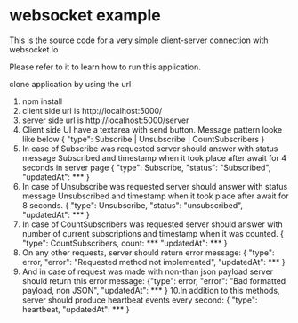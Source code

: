 # websocket example

This is the source code for a very simple client-server connection with websocket.io

Please refer to it to learn how to run this application.

clone application by using the url

1. npm install
2. client side url is http://localhost:5000/
3. server side url is http://localhost:5000/server
4. Client side UI have a textarea with send button. Message pattern looke like below
   {
   "type": Subscribe | Unsubscribe | CountSubscribers
   }
5. In case of Subscribe was requested server should answer with status message Subscribed
   and timestamp when it took place after await for 4 seconds in server page
   {
   "type": Subscribe,
   "status": "Subscribed",
   "updatedAt": ***
   }
6. In case of Unsubscribe was requested server should answer with status message
   Unsubscribed and timestamp when it took place after await for 8 seconds.
   {
   "type": Unsubscribe,
   "status": "unsubscribed",
   "updatedAt": ***
   }
7. In case of CountSubscribers was requested server should answer with number of current
   subscriptions and timestamp when it was counted.
   {
   "type": CountSubscribers,
   count: ***
   "updatedAt": ***
   }
8. On any other requests, server should return error message:
   {
   "type": error,
   "error": "Requested method not implemented",
   "updatedAt": ***
   }
9.    And in case of request was made with non-than json payload server should return this error
      message:
      {"type": error,
      "error": "Bad formatted payload, non JSON",
      "updatedAt": ***
      }
10.In addition to this methods, server should produce heartbeat events every second:
      {
      "type": heartbeat,
      "updatedAt": ***
      }
